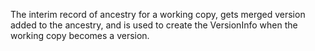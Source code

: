 The interim record of ancestry for a working copy, gets merged version added to the ancestry, and is used to create the VersionInfo when the working copy becomes a version. 